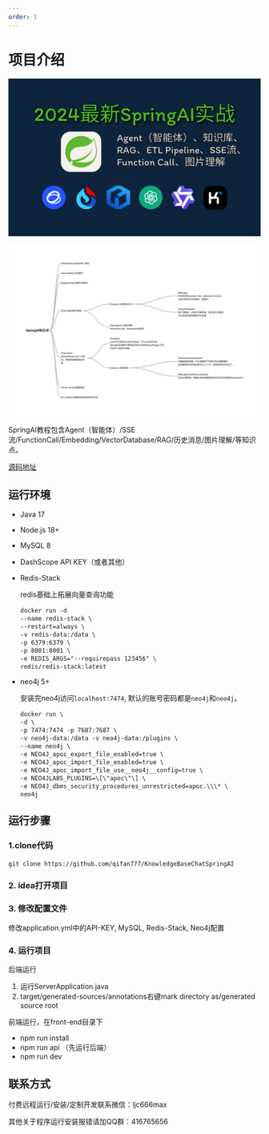 ```yaml
---
order: 1
---
```


# 项目介绍

![项目内容](./cover.png)

![知识点](SrpingAI知识点.png)

SpringAI教程包含Agent（智能体）/SSE流/FunctionCall/Embedding/VectorDatabase/RAG/历史消息/图片理解/等知识点。

[源码地址](https://github.com/qifan777/KnowledgeBaseChatSpringAI)

<BiliBili bvid="BV14y411q7RN" />

## 运行环境

- Java 17
- Node.js 18+
- MySQL 8
- DashScope API KEY（或者其他）
- Redis-Stack

    redis基础上拓展向量查询功能

    ```shell
    docker run -d 
    --name redis-stack \
    --restart=always \
    -v redis-data:/data \
    -p 6379:6379 \
    -p 8001:8001 \
    -e REDIS_ARGS="--requirepass 123456" \ 
    redis/redis-stack:latest
    ```

- neo4j 5+

    安装完neo4j访问`localhost:7474`, 默认的账号密码都是`neo4j`和`neo4j`。

    ```shell
    docker run \
    -d \
    -p 7474:7474 -p 7687:7687 \
    -v neo4j-data:/data -v neo4j-data:/plugins \
    --name neo4j \
    -e NEO4J_apoc_export_file_enabled=true \
    -e NEO4J_apoc_import_file_enabled=true \
    -e NEO4J_apoc_import_file_use__neo4j__config=true \
    -e NEO4JLABS_PLUGINS=\[\"apoc\"\] \
    -e NEO4J_dbms_security_procedures_unrestricted=apoc.\\\* \
    neo4j
    ```

## 运行步骤

### 1.clone代码

```shell
git clone https://github.com/qifan777/KnowledgeBaseChatSpringAI
```

### 2. idea打开项目

### 3. 修改配置文件

修改application.yml中的API-KEY, MySQL, Redis-Stack, Neo4j配置

### 4. 运行项目

后端运行

1. 运行ServerApplication.java
2. target/generated-sources/annotations右键mark directory as/generated source root

前端运行，在front-end目录下

- npm run install
- npm run api （先运行后端）
- npm run dev

## 联系方式

付费远程运行/安装/定制开发联系微信：ljc666max

其他关于程序运行安装报错请加QQ群：416765656
